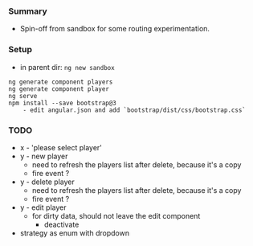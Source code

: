 
### Summary

* Spin-off from sandbox for some routing experimentation.

### Setup

* in parent dir: `ng new sandbox`

```
ng generate component players
ng generate component player
ng serve
npm install --save bootstrap@3
    - edit angular.json and add `bootstrap/dist/css/bootstrap.css`
```

### TODO

* x - 'please select player'
* y - new player
    - need to refresh the players list after delete, because it's a copy
    - fire event ? 
* y - delete player
    - need to refresh the players list after delete, because it's a copy
    - fire event ? 
* y - edit player 
    - for dirty data, should not leave the edit component
        - deactivate
* strategy as enum with dropdown  
